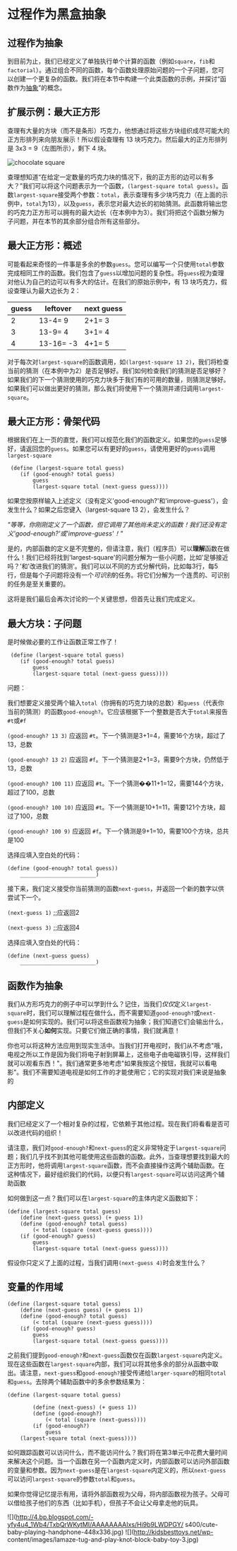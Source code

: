# 过程作为黑盒抽象

## 过程作为抽象

到目前为止，我们已经定义了单独执行单个计算的函数（例如`square`，`fib`和`factorial`）。通过组合不同的函数，每个函数处理原始问题的一个子问题，您可以创建一个更复杂的函数。我们将在本节中构建一个此类函数的示例，并探讨“函数作为[抽象](https://edge.edx.org/courses/uc-berkeley/cs61as-1x/SICP/wiki/cs61as-1x/abstraction/)”的概念。

## 扩展示例：最大正方形

查理有大量的方块（而不是条形）巧克力，他想通过将这些方块组织成尽可能大的正方形排列来向朋友展示！所以假设查理有 13 块巧克力。然后最大的正方形排列是 3x3 = 9（左图所示），剩下 4 块。

![chocolate square](../Images/d4f23e4eb6e1b9f02a069308c23da42f.jpg)

查理想知道“在给定一定数量的巧克力块的情况下，我的正方形的边可以有多大？”我们可以将这个问题表示为一个函数，`(largest-square total guess)`。函数`largest-square`接受两个参数：`total`，表示查理有多少块巧克力（在上面的示例中，`total`为13），以及`guess`，表示您对最大边长的初始猜测。此函数将输出您的巧克力正方形可以拥有的最大边长（在本例中为3）。我们将把这个函数分解为子问题，并在本节的其余部分组合所有这些部分。

## 最大正方形：概述

可能看起来奇怪的一件事是多余的参数`guess`。您可以编写一个只使用`total`参数完成相同工作的函数。我们包含了`guess`以增加问题的复杂性。将`guess`视为查理对他认为自己的边可以有多大的估计。在我们的原始示例中，有 13 块巧克力，假设查理认为最大边长为 2：

| guess | leftover | next guess |
| --- | --- | --- |
| 2 | 13-4= 9 | 2+1= 3 |
| 3 | 13-9= 4 | 3+1= 4 |
| 4 | 13-16= -3 | 4+1= 5 |

对于每次对`largest-square`的函数调用，如`(largest-square 13 2)`，我们将检查当前的猜测（在本例中为2）是否足够好。我们如何检查我们的猜测是否足够好？如果我们的下一个猜测使用的巧克力块多于我们有的可用的数量，则猜测足够好。如果我们可以做出更好的猜测，那么我们将使用下一个猜测并递归调用`largest-square`。

## 最大正方形：骨架代码

根据我们在上一页的直觉，我们可以规范化我们的函数定义。如果您的`guess`足够好，请返回您的`guess`。如果您可以有更好的`guess`，请使用更好的`guess`调用`largest-square`

```
 (define (largest-square total guess)
    (if (good-enough? total guess)
        guess
        (largest-square total (next-guess guess)))) 
```

如果您按原样输入上述定义（没有定义'good-enough?'和'improve-guess'），会发生什么？如果之后您键入（largest-square 13 2），会发生什么？

*"等等，你刚刚定义了一个函数，但它调用了其他尚未定义的函数！我们还没有定义'good-enough?'或'improve-guess'！"*

是的，内部函数的定义是不完整的，但请注意，我们（程序员）可以**理解**函数在做什么！我们已经将找到'largest-square'的问题分解为一些小问题，比如'足够接近吗？'和'改进我们的猜测'。我们可以以不同的方式分解代码，比如每3行，每5行，但是每个子问题将没有一个*可识别*的任务。将它们分解为一个连贯的、可识别的任务是至关重要的。

这将是我们最后会再次讨论的一个关键思想，但首先让我们完成定义。

## 最大方块：子问题

是时候做必要的工作让函数正常工作了！

```
 (define (largest-square total guess)
    (if (good-enough? total guess)
        guess
        (largest-square total (next-guess guess)))) 
```

问题：

我们想要定义接受两个输入`total`（你拥有的巧克力块的总数）和`guess`（代表你当前的猜测）的函数`good-enough?`。它应该根据下一个整数是否大于`total`来报告`#t`或`#f`

`(good-enough? 13 3)` 应返回 `#t`。下一个猜测是3+1=4，需要16个方块，超过了13，总数

`(good-enough? 13 2)` 应返回 `#f`。下一个猜测是2+1=3，需要9个方块，仍然低于13，总数

`(good-enough? 100 11)` 应返回 `#t`。下一个猜测��11+1=12，需要144个方块，超过了100，总数

`(good-enough? 100 10)` 应返回 `#t`。下一个猜测是10+1=11，需要121个方块，超过了100，总数

`(good-enough? 100 9)` 应返回 `#f`。下一个猜测是9+1=10，需要100个方块，总共是100

选择应填入空白处的代码：

```
(define (good-enough? total guess))
    ________________________)
```

<ans text="(< total (next-guess guess))" explanation="我们必须对下一个猜测进行平方。"></ans>

接下来，我们定义接受你当前猜测的函数`next-guess`，并返回一个新的数字以供尝试下一个。

`(next-guess 1)` ;;应返回2

`(next-guess 3)` ;;应返回4

选择应填入空白处的代码：

```
(define (next-guess guess)
    ________________________)
```

## 函数作为抽象

我们从方形巧克力的例子中可以学到什么？记住，当我们*仅仅*定义`largest-square`时，我们可以理解过程在做什么，而不需要知道`good-enough?`或`next-guess`是如何实现的。我们可以将这些函数视为抽象；我们知道它们会输出什么，但我们不关心**如何**实现。只要它们做正确的事情，我们就满意！

你也可以将这种方法应用到现实生活中。当我们打开电视时，我们从不考虑"哦，电视之所以工作是因为我们将电子射到屏幕上，这些电子由电磁铁引导，这样我们就可以观看东西！"。我们通常更多地考虑"如果我按这个按钮，我就可以看电影"。我们不需要知道电视是如何工作的才能使用它；它的实现对我们来说是抽象的

## 内部定义

我们已经定义了一个相对复杂的过程，它依赖于其他过程。现在我们将看看是否可以改进代码的组织！

请注意，我们对`good-enough?`和`next-guess`的定义非常特定于`largest-square`问题；我们几乎找不到其他可能使用这些函数的函数。此外，当查理想要找到最大的正方形时，他将调用`largest-square`函数，而不会直接操作这两个辅助函数。在这种情况下，最好组织我们的代码，以便只有`largest-square`可以访问这两个辅助函数

如何做到这一点？我们可以在`largest-square`的主体内定义函数如下：

```
(define (largest-square total guess)
    (define (next-guess guess) (+ guess 1))
    (define (good-enough? total guess)
        (< total (square (next-guess guess))))
    (if (good-enough? guess)
        guess
        (largest-square total (next-guess guess))))
```

假设你只定义了上面的过程，当我们调用`(next-guess 4)`时会发生什么？

## 变量的作用域

```
(define (largest-square total guess)
    (define (next-guess guess) (+ guess 1))
    (define (good-enough? total guess)
        (< total (square (next-guess guess))))
    (if (good-enough? guess)
        guess
        (largest-square total (next-guess guess))))
```

之前我们提到`good-enough?`和`next-guess`函数仅在函数`largest-square`内定义。现在这些函数在`largest-square`内部，我们可以将其他多余的部分从函数中取出。请注意，`next-guess`和`good-enough?`接受传递给`larger-square`的相同`total`和`guess`。去除两个辅助函数中的多余参数结果为：

```
(define (largest-square total guess)

        (define (next-guess) (+ guess 1))
        (define (good-enough?)
            (< total (square (next-guess))))
        (if (good-enough?)
            guess
    (largest-square total (next-guess)))) 
```

如何跟踪函数可以访问什么，而不能访问什么？我们将在第3单元中花费大量时间来解决这个问题。当一个函数在另一个函数内定义时，内部函数可以访问外部函数的变量和参数。因为`next-guess`是在`largest-square`内定义的，所以`next-guess`可以访问`largest-square`的参数`total`和`guess`。

如果你觉得记忆提示有用，请将外部函数视为父母，将内部函数视为孩子。父母可以借给孩子他们的东西（比如手机），但孩子不会让父母拿走他的玩具。

![](http://4.bp.blogspot.com/-yfy4u4_1Wb4/TxbQrWKytMI/AAAAAAAAIxs/Hi9b9LWDPGY/ s400/cute-baby-playing-handphone-448x336.jpg) ![](http://kidsbesttoys.net/wp- content/images/lamaze-tug-and-play-knot-block-baby-toy-3.jpg)
